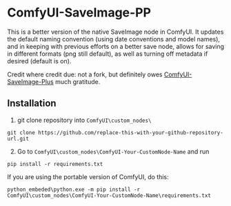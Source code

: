 # ComfyUI-SaveImage-PP

This is a better version of the native SaveImage node in ComfyUI. It updates the default naming convention (using date conventions and model names), and in keeping with previous efforts on a better save node, allows for saving in different formats (png still default), as well as turning off metadata if desired (default is on).

Credit where credit due: not a fork, but definitely owes [ComfyUI-SaveImage-Plus](https://github.com/Goktug/comfyui-saveimage-plus/tree/main) much gratitude. 

## Installation

1. git clone repository into `ComfyUI\custom_nodes\`
```
git clone https://github.com/replace-this-with-your-github-repository-url.git
```

2. Go to `ComfyUI\custom_nodes\ComfyUI-Your-CustomNode-Name` and run
```
pip install -r requirements.txt
```

If you are using the portable version of ComfyUI, do this:
```
python_embeded\python.exe -m pip install -r ComfyUI\custom_nodes\ComfyUI-Your-CustomNode-Name\requirements.txt
```


